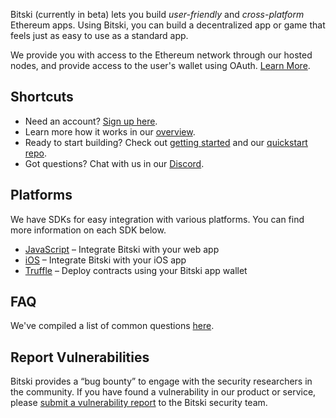 Bitski (currently in beta) lets you build *user-friendly* and *cross-platform* Ethereum apps. Using Bitski, you can build a decentralized app or game that feels just as easy to use as a standard app.

We provide you with access to the Ethereum network through our hosted nodes, and provide access to the user's wallet using OAuth. [Learn More](overview.md).

## Shortcuts

- Need an account? <a href="https://bitski.com/account/" target="_blank">Sign up here</a>.
- Learn more how it works in our [overview](overview.md).
- Ready to start building? Check out [getting started](getting-started.md) and our [quickstart repo](https://github.com/BitskiCo/quickstart).
- Got questions? Chat with us in our <a href="https://discord.gg/5f6pAFN" target="_blank">Discord</a>.

## Platforms

We have SDKs for easy integration with various platforms. You can find more information on each SDK below.

- [JavaScript](https://bitskico.github.io/bitski-js/) – Integrate Bitski with your web app
- [iOS](https://bitskico.github.io/bitski-ios/) – Integrate Bitski with your iOS app
- [Truffle](https://github.com/BitskiCo/bitski-truffle-provider) – Deploy contracts using your Bitski app wallet

## FAQ

We've compiled a list of common questions [here](faq.md).

## Report Vulnerabilities
Bitski provides a “bug bounty” to engage with the security researchers in the community. If you have found a vulnerability in our product or service, please [submit a vulnerability report](https://www.bitski.com/bounty) to the Bitski security team.
